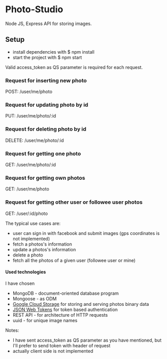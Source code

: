 # Photo-Studio
Node JS, Express API for storing images. 

## Setup

* install dependencies with $ npm install
* start the project with $ npm start

Valid access_token as QS parameter is required for each request. 

### Request for inserting new photo

POST: /user/me/photo 

### Request for updating photo by id

PUT: /user/me/photo/:id 

### Request for deleting photo by id

DELETE: /user/me/photo/:id 

### Request for getting one photo

GET: /user/me/photo/:id

### Request for getting own photos

GET: /user/me/photo 

### Request for getting other user or followee user photos

GET: /user/:id/photo 


The typical use cases are:

* user can sign in with facebook and submit images (gps coordinates is not implemented)
* fetch a photos's information
* update a photos's information
* delete a photo
* fetch all the photos of a given user (followee user or mine)

#### Used technologies

I have chosen 
* MongoDB - document-oriented database program  
* Mongoose - as ODM 
* [Google Cloud Storage](https://cloud.google.com/storage/) for storing and serving photos binary data
* [JSON Web Tokens](https://jwt.io/) for token based authentication
* REST API - for architecture of HTTP requests
* uuid - for unique image names

Notes:
* I have sent access_token as QS parameter as you have mentioned, but I'll prefer to send token with header of request
* actually client side is not implemented
